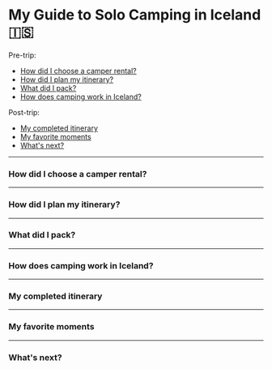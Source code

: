 # My Guide to Solo Camping in Iceland 🇮🇸


Pre-trip:

- [How did I choose a camper rental?](#how-did-i-choose-a-camper-rental)
- [How did I plan my itinerary?](#how-did-i-plan-my-itinerary)
- [What did I pack?](#what-did-i-pack)
- [How does camping work in Iceland?](#how-does-camping-work-in-iceland)


Post-trip:

- [My completed itinerary](#my-completed-itinerary)
- [My favorite moments](#my-favorite-moments)
- [What's next?](#whats-next)

---

### How did I choose a camper rental?

---

### How did I plan my itinerary?

---

### What did I pack?


---

### How does camping work in Iceland?


---


### My completed itinerary

---

### My favorite moments

---

### What's next?
